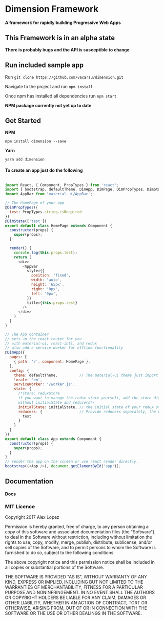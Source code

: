 # Dimension Framework
**A framework for rapidly building Progressive Web Apps**

## This Framework is in an alpha state
**There is probably bugs and the API is susceptible to change**

## Run included sample app
Run ```git clone https://github.com/vacarsu/dimension.git```

Navigate to the project and run ```npm install```

Once npm has installed all dependencies run ```npm start```


**NPM package currently not yet up to date**

## Get Started
**NPM**
```
npm install dimension --save
```
**Yarn**
```
yarn add dimension
```

#### To create an app just do the following
```javascript

import React, { Component, PropTypes } from 'react';
import { bootstrap, defaultTheme, DimApp, DimPage, DimPropTypes, DimState } from 'dimension';
import AppBar from 'material-ui/AppBar';

// The HomePage of your app
@DimPropTypes({
  test: PropTypes.string.isRequired
})
@DimState(['test'])
export default class HomePage extends Component {
  constructor(props) {
    super(props);
  }

  render() {
    console.log(this.props.test);
    return (
      <div>
        <AppBar
          style={{
            position: 'fixed',
            width: 'auto',
            height: '65px',
            right: '0px',
            left: '0px',
          }}
          title={this.props.test}
        />
      </div>
    )
  }
}

// The App container
// sets up the react router for you
// with material-ui, react-intl, and redux
// also add a service worker for offline functionality
@DimApp({
  pages: [
    { path: '/', component: HomePage },
  ],
  config: {
    theme: defaultTheme,          // The material-ui theme just import the default one or create your own
    locale: 'en',
    serviceWorker: '/worker.js',
    state: {
      /*store: reduxStore
      if you want to manage the redux store yourself, add the store directly
      without initialState and reducers*/
      initialState: initialState, // the initial state of your redux store
      reducers: {                 // Provide reducers separately, the decorator will combine them for you
        test
      }
    }
  }
})
export default class App extends Component {
  constructor(props) {
    super(props);
  }
}
// render the app on the screen or use react render directly.
bootstrap((<App />), document.getElementById('app'));

```

## Documentation
#### [Docs](/docs)

### MIT Licence
Copyright 2017 Alex Lopez

Permission is hereby granted, free of charge, to any person obtaining a copy of this software and associated documentation files (the "Software"), to deal in the Software without restriction, including without limitation the rights to use, copy, modify, merge, publish, distribute, sublicense, and/or sell copies of the Software, and to permit persons to whom the Software is furnished to do so, subject to the following conditions:

The above copyright notice and this permission notice shall be included in all copies or substantial portions of the Software.

THE SOFTWARE IS PROVIDED "AS IS", WITHOUT WARRANTY OF ANY KIND, EXPRESS OR IMPLIED, INCLUDING BUT NOT LIMITED TO THE WARRANTIES OF MERCHANTABILITY, FITNESS FOR A PARTICULAR PURPOSE AND NONINFRINGEMENT. IN NO EVENT SHALL THE AUTHORS OR COPYRIGHT HOLDERS BE LIABLE FOR ANY CLAIM, DAMAGES OR OTHER LIABILITY, WHETHER IN AN ACTION OF CONTRACT, TORT OR OTHERWISE, ARISING FROM, OUT OF OR IN CONNECTION WITH THE SOFTWARE OR THE USE OR OTHER DEALINGS IN THE SOFTWARE.